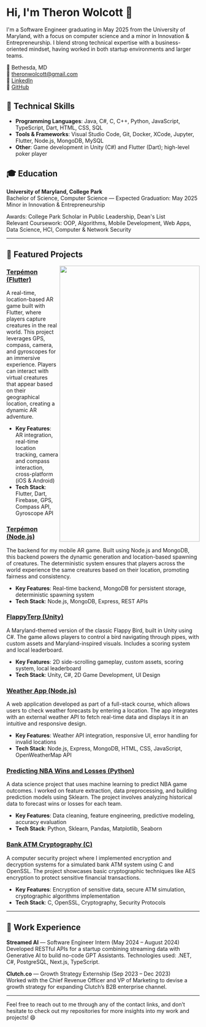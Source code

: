 # Hi, I'm Theron Wolcott 👋

I'm a Software Engineer graduating in May 2025 from the University of Maryland, with a focus on computer science and a minor in Innovation & Entrepreneurship. I blend strong technical expertise with a business-oriented mindset, having worked in both startup environments and larger teams.

📍 Bethesda, MD  
📧 theronwolcott@gmail.com  
🔗 [LinkedIn](https://www.linkedin.com/in/theronwolcott)  
🐙 [GitHub](https://github.com/theronwolcott)  

## 🔧 Technical Skills
- **Programming Languages**: Java, C#, C, C++, Python, JavaScript, TypeScript, Dart, HTML, CSS, SQL
- **Tools & Frameworks**: Visual Studio Code, Git, Docker, XCode, Jupyter, Flutter, Node.js, MongoDB, MySQL
- **Other**: Game development in Unity (C#) and Flutter (Dart); high-level poker player

## 🎓 Education
**University of Maryland, College Park**  
Bachelor of Science, Computer Science — Expected Graduation: May 2025  
Minor in Innovation & Entrepreneurship

Awards: College Park Scholar in Public Leadership, Dean's List  
Relevant Coursework: OOP, Algorithms, Mobile Development, Web Apps, Data Science, HCI, Computer & Network Security

---

## 🌟 Featured Projects

<img align="right" width="365" height="720" src="../terpemon-flutter/images/Sequence_01.gif">

### [Terpémon (Flutter)](https://github.com/theronwolcott/terpemon-flutter)
A real-time, location-based AR game built with Flutter, where players capture creatures in the real world. This project leverages GPS, compass, camera, and gyroscopes for an immersive experience. Players can interact with virtual creatures that appear based on their geographical location, creating a dynamic AR adventure.

- **Key Features**: AR integration, real-time location tracking, camera and compass interaction, cross-platform (iOS & Android)
- **Tech Stack**: Flutter, Dart, Firebase, GPS, Compass API, Gyroscope API

### [Terpémon (Node.js)](https://github.com/theronwolcott/terpemon-node)
The backend for my mobile AR game. Built using Node.js and MongoDB, this backend powers the dynamic generation and location-based spawning of creatures. The deterministic system ensures that players across the world experience the same creatures based on their location, promoting fairness and consistency.

- **Key Features**: Real-time backend, MongoDB for persistent storage, deterministic spawning system
- **Tech Stack**: Node.js, MongoDB, Express, REST APIs

### [FlappyTerp (Unity)](https://github.com/theronwolcott/flappyterp-unity)
A Maryland-themed version of the classic Flappy Bird, built in Unity using C#. The game allows players to control a bird navigating through pipes, with custom assets and Maryland-inspired visuals. Includes a scoring system and local leaderboard.

- **Key Features**: 2D side-scrolling gameplay, custom assets, scoring system, local leaderboard
- **Tech Stack**: Unity, C#, 2D Game Development, UI Design

### [Weather App (Node.js)](https://github.com/theronwolcott/weather-app-node)
A web application developed as part of a full-stack course, which allows users to check weather forecasts by entering a location. The app integrates with an external weather API to fetch real-time data and displays it in an intuitive and responsive design.

- **Key Features**: Weather API integration, responsive UI, error handling for invalid locations
- **Tech Stack**: Node.js, Express, MongoDB, HTML, CSS, JavaScript, OpenWeatherMap API

### [Predicting NBA Wins and Losses (Python)](https://github.com/theronwolcott/predict-nba-wins-and-losses)
A data science project that uses machine learning to predict NBA game outcomes. I worked on feature extraction, data preprocessing, and building prediction models using Sklearn. The project involves analyzing historical data to forecast wins or losses for each team.

- **Key Features**: Data cleaning, feature engineering, predictive modeling, accuracy evaluation
- **Tech Stack**: Python, Sklearn, Pandas, Matplotlib, Seaborn

### [Bank ATM Cryptography (C)](https://github.com/theronwolcott/bank-atm-cryptography)
A computer security project where I implemented encryption and decryption systems for a simulated bank ATM system using C and OpenSSL. The project showcases basic cryptographic techniques like AES encryption to protect sensitive financial transactions.

- **Key Features**: Encryption of sensitive data, secure ATM simulation, cryptographic algorithms implementation
- **Tech Stack**: C, OpenSSL, Cryptography, Security Protocols

---

## 💼 Work Experience

**Streamed AI** — Software Engineer Intern (May 2024 – August 2024)  
Developed RESTful APIs for a startup combining streaming data with Generative AI to build no-code GPT Assistants. Technologies used: .NET, C#, PostgreSQL, Next.js, TypeScript.

**Clutch.co** — Growth Strategy Externship (Sep 2023 – Dec 2023)  
Worked with the Chief Revenue Officer and VP of Marketing to devise a growth strategy for expanding Clutch’s B2B enterprise channel.

---

Feel free to reach out to me through any of the contact links, and don’t hesitate to check out my repositories for more insights into my work and projects! 😄
